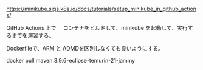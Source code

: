 

https://minikube.sigs.k8s.io/docs/tutorials/setup_minikube_in_github_actions/


GitHub Actions 上で　
コンテナをビルドして、minikube を起動して、実行するまでを演習する。

Dockerfileで、ARM と ADMDを区別しなくても良いようにする。

docker pull maven:3.9.6-eclipse-temurin-21-jammy